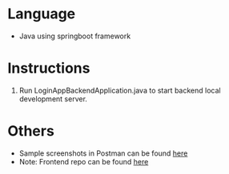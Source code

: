 # Language
- Java using springboot framework

# Instructions
1. Run LoginAppBackendApplication.java to start backend local development server.

# Others
- Sample screenshots in Postman can be found [here](https://docs.google.com/document/d/1z1qUAIdx-K-hF_ca46RvLPR6EABOWHxqwiirBmsE6RQ/edit?usp=sharing)
- Note: Frontend repo can be found [here]([https://docs.google.com/document/d/1z1qUAIdx-K-hF_ca46RvLPR6EABOWHxqwiirBmsE6RQ/edit?usp=sharing](https://github.com/Ustiel/login-app-fe/)https://github.com/Ustiel/login-app-fe/)
